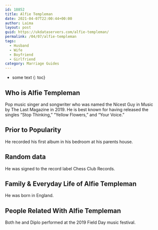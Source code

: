 ```yaml
---
id: 18852
title: Alfie Templeman
date: 2021-04-07T22:00:44+00:00
author: Laima
layout: post
guid: https://ukdataservers.com/alfie-templeman/
permalink: /04/07/alfie-templeman
tags:
  - Husband
  - Wife
  - Boyfriend
  - Girlfriend
category: Marriage Guides
---
```


* some text
{: toc}


## Who is Alfie Templeman
                  
                  
                  
Pop music singer and songwriter who was named the Nicest Guy in Music by The Last Magazine in 2019. He is best known for having released the singles &#8220;Stop Thinking,&#8221; &#8220;Yellow Flowers,&#8221; and &#8220;Your Voice.&#8221;
                  
              
            
              
            
                
                
                
## Prior to Popularity
                  
                  
                  
He recorded his first album in his bedroom at his parents house.
                  
              
            
              
            
                
                
                
## Random data
                  
                  
                  
He was signed to the record label Chess Club Records.
                  
              
            
              
            
                
                
                
## Family & Everyday Life of Alfie Templeman
                  
                  
                  
He was born in England.
                  
              
            
              
            
                
                
                
## People Related With Alfie Templeman
                  
                  
                  
Both he and Diplo performed at the 2019 Field Day music festival. 
                  
              
            
              
            
                
              
            
              
              
            
            
              
            
          
          
          